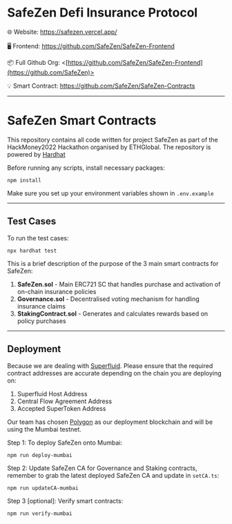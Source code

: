 # SafeZen Defi Insurance Protocol

🌐 Website: <https://safezen.vercel.app/>

🖥️ Frontend: <https://github.com/SafeZen/SafeZen-Frontend>

📦 Full Github Org: <[https://github.com/SafeZen/SafeZen-Frontend](https://github.com/SafeZen)>

💡 Smart Contract: <https://github.com/SafeZen/SafeZen-Contracts>

---
# SafeZen Smart Contracts
This repository contains all code written for project SafeZen as part of the HackMoney2022 Hackathon organised by ETHGlobal. The repository is powered by [Hardhat](https://hardhat.org/)

Before running any scripts, install necessary packages:
```
npm install
```

Make sure you set up your environment variables shown in `.env.example`

---
## Test Cases
To run the test cases:
```
npx hardhat test
```
This is a brief description of the purpose of the 3 main smart contracts for SafeZen:
1. **SafeZen.sol** - Main ERC721 SC that handles purchase and activation of on-chain insurance policies
2. **Governance.sol** - Decentralised voting mechanism for handling insurance claims
3. **StakingContract.sol** - Generates and calculates rewards based on policy purchases

---
## Deployment
Because we are dealing with [Superfluid](https://www.superfluid.finance/). Please ensure that the required contract addresses are accurate depending on the chain you are deploying on:
1. Superfluid Host Address
2. Central Flow Agreement Address
3. Accepted SuperToken Address

Our team has chosen [Polygon](https://polygon.technology/) as our deployment blockchain and will be using the Mumbai testnet.

Step 1: To deploy SafeZen onto Mumbai:
```
npm run deploy-mumbai
```
Step 2: Update SafeZen CA for Governance and Staking contracts, remember to grab the latest deployed SafeZen CA and update in `setCA.ts`:
```
npm run updateCA-mumbai
```
Step 3 [optional]: Verify smart contracts:
```
npm run verify-mumbai
```
